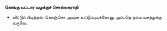 **கொங்கு வட்டார வழக்குச் சொல்லகராதி**
- விட்டுப் பிடித்தல். கொஞ்சொ அவுன உட்டுப்புடிக்கோனு அப்பதெ நம்ம வசத்துக்கு வருவே.

